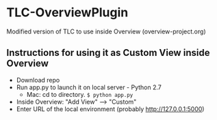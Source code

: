 # TLC-OverviewPlugin
Modified version of TLC to use inside Overview (overview-project.org)

## Instructions for using it as Custom View inside Overview
- Download repo
- Run app.py to launch it on local server - Python 2.7
  - Mac: cd to directory. `$ python app.py`
- Inside Overview: "Add View" --> "Custom"
- Enter URL of the local environment (probably http://127.0.0.1:5000)
